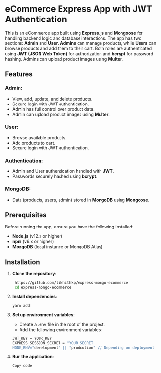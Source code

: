 # eCommerce Express App with JWT Authentication

This is an eCommerce app built using **Express.js** and **Mongoose** for handling backend logic and database interactions. The app has two sections: **Admin** and **User**. **Admins** can manage products, while **Users** can browse products and add them to their cart. Both roles are authenticated using **JWT (JSON Web Token)** for authorization and **bcrypt** for password hashing. Admins can upload product images using **Multer**.

## Features

### Admin:
- View, add, update, and delete products.
- Secure login with JWT authentication.
- Admin has full control over product data.
- Admin can upload product images using **Multer**.

### User:
- Browse available products.
- Add products to cart.
- Secure login with JWT authentication.

### Authentication:
- Admin and User authentication handled with **JWT**.
- Passwords securely hashed using **bcrypt**.

### MongoDB:
- Data (products, users, admin) stored in **MongoDB** using **Mongoose**.

## Prerequisites

Before running the app, ensure you have the following installed:

- **Node.js** (v12.x or higher)
- **npm** (v6.x or higher)
- **MongoDB** (local instance or MongoDB Atlas)

## Installation

1. **Clone the repository**:
   ```bash
    https://github.com/likhithkp/express-mongo-ecommerce
    cd express-mongo-ecommerce

2. **Install dependencies**:
    ```bash
    yarn add

3. **Set up environment variables**:
    - Create a .env file in the root of the project.
    - Add the following environment variables:

    ```bash
    JWT_KEY = YOUR_KEY
    EXPRESS_SESSION_SECRET = "YOUR_SECRET
    NODE_ENV="development" || "prodcution" // Depending on deployment

4. **Run the application**:
    ```bash
    Copy code





